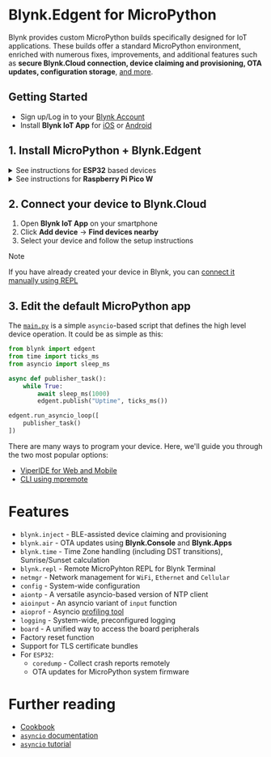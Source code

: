 
# Blynk.Edgent for MicroPython

Blynk provides custom MicroPython builds specifically designed for IoT applications.
These builds offer a standard MicroPython environment, enriched with numerous fixes, improvements,
and additional features such as **secure Blynk.Cloud connection, device claiming and provisioning, OTA updates, configuration storage**, [and more](#features).

## Getting Started

- Sign up/Log in to your [Blynk Account](https://blynk.cloud)
- Install **Blynk IoT App** for [iOS](https://apps.apple.com/us/app/blynk-iot/id1559317868) or [Android](https://play.google.com/store/apps/details?id=cloud.blynk)

## 1. Install MicroPython + Blynk.Edgent

<details>
  <summary>See instructions for <b>ESP32</b> based devices</summary></br>

You can use [**ESP Launchpad**](https://espressif.github.io/esp-launchpad/?flashConfigURL=https://blynk-fw-builds.fra1.cdn.digitaloceanspaces.com/Blynk-Edgent-MicroPython/latest/esp-quickstart.toml) to flash your device. You will need a Chrome-based browser.

1. Plug your board into a USB port
2. Click <kbd>Connect</kbd> in upper right corner and select your board
   - Recommended: click <kbd>Erase Flash</kbd> on the **DIY** tab
4. Select **Application** (generic boards vs specialized builds)
5. Select **Develop Kit** variant based on flash size and type
6. Click the <kbd>Flash</kbd> button (if disabled, try clicking the `Connect` button again)
7. Press <kbd>Reset</kbd> button on your board to run the MicroPython firmware

> Alternatively, you can [flash your ESP32 device manually](https://github.com/Blynk-Technologies/Blynk-MicroPython-Edgent/releases/latest)

</details>

<details>
  <summary>See instructions for <b>Raspberry Pi Pico W</b></summary></br>

1. Hold down the <kbd>BOOTSEL</kbd> button while plugging the board into a USB port
2. Copy the latest [UF2 firmware file](https://blynk-fw-builds.fra1.cdn.digitaloceanspaces.com/Blynk-Edgent-MicroPython/latest/RPI_PICO_W.uf2) to the USB mass storage device that appears
3. Once programming of the new firmware is complete, the device will automatically reset and be ready for use

</details>

## 2. Connect your device to Blynk.Cloud

1. Open **Blynk IoT App** on your smartphone
2. Click **Add device** -> **Find devices nearby**
3. Select your device and follow the setup instructions

> [!NOTE]
> If you have already created your device in Blynk,
> you can [connect it manually using REPL](_extra/Cookbook.md#manual-device-connection)

## 3. Edit the default MicroPython app

The [`main.py`](./main.py) is a simple `asyncio`-based script that defines the high level device operation.
It could be as simple as this:

```py
from blynk import edgent
from time import ticks_ms
from asyncio import sleep_ms

async def publisher_task():
    while True:
        await sleep_ms(1000)
        edgent.publish("Uptime", ticks_ms())

edgent.run_asyncio_loop([
    publisher_task()
])
```

There are many ways to program your device. Here, we'll guide you through the two most popular options:

- [ViperIDE for Web and Mobile](_extra/Workflow-ViperIDE.md)
- [CLI using mpremote](_extra/Workflow-CLI.md)

# Features

- `blynk.inject` - BLE-assisted device claiming and provisioning
- `blynk.air` - OTA updates using **Blynk.Console** and **Blynk.Apps**
- `blynk.time` - Time Zone handling (including DST transitions), Sunrise/Sunset calculation
- `blynk.repl` - Remote MicroPyhton REPL for Blynk Terminal
- `netmgr` - Network management for `WiFi`, `Ethernet` and `Cellular`
- `config` - System-wide configuration
- `aiontp` - A versatile asyncio-based version of NTP client
- `aioinput` - An asyncio variant of `input` function
- `aioprof` - Asyncio [profiling tool](https://gitlab.com/alelec/aioprof)
- `logging` - System-wide, preconfigured logging
- `board` - A unified way to access the board peripherals
- Factory reset function
- Support for TLS certificate bundles
- For `ESP32`:
  - `coredump` - Collect crash reports remotely
  - OTA updates for MicroPython system firmware

# Further reading

- [Cookbook](_extra/Cookbook.md)
- [`asyncio` documentation](https://docs.micropython.org/en/latest/library/asyncio.html)
- [`asyncio` tutorial](https://github.com/peterhinch/micropython-async/blob/master/v3/docs/TUTORIAL.md)
